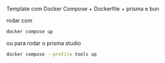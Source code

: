 Template com Docker Compose + Dockerfile + prisma e bun

rodar com

```bash
docker compose up 
```

ou para rodar o prisma studio

```bash
docker compose --profile tools up
``` 